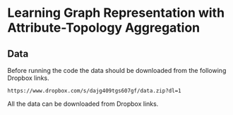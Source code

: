 # Learning Graph Representation with Attribute-Topology Aggregation

## Data
Before running the code the data should be downloaded from the following Dropbox links.
```
https://www.dropbox.com/s/dajg409tgs607gf/data.zip?dl=1
```
All the data can be downloaded from Dropbox links.





